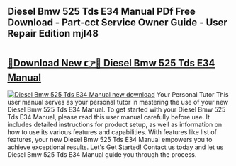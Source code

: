 ## Diesel Bmw 525 Tds E34 Manual PDf Free Download - Part-cct Service Owner Guide - User Repair Edition mjI48

# <h2><a href="http://bc94032.oget.top/?id=Diesel+Bmw+525+Tds+E34+Manual">🔗Download New 👉🔴 Diesel Bmw 525 Tds E34 Manual</a></h2>

[![Diesel Bmw 525 Tds E34 Manual new download](https://i.imgur.com/5g1atiW.png)](http://bc94032.oget.top/?id=Diesel+Bmw+525+Tds+E34+Manual)
Your Personal Tutor This user manual serves as your personal tutor in mastering the use of your new Diesel Bmw 525 Tds E34 Manual. To get started with your Diesel Bmw 525 Tds E34 Manual, please read this user manual carefully before use. It includes detailed instructions for product setup, as well as information on how to use its various features and capabilities. With features like list of features, your new Diesel Bmw 525 Tds E34 Manual empowers you to achieve exceptional results. Let's Get Started! Contact us today and let us Diesel Bmw 525 Tds E34 Manual guide you through the process.
